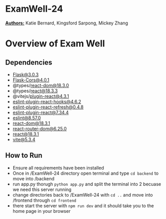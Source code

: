 # ExamWell-24

<b><u>Authors:</u></b> Katie Bernard, Kingsford Sarpong, Mickey Zhang

<h1> Overview of Exam Well </h1>

<h2>Dependencies </h2>

* Flask@3.0.3
* Flask-Cors@4.0.1
* @types/react-dom@18.3.0
* @types/react@18.3.3
* @vitejs/plugin-react@4.3.1
* eslint-plugin-react-hooks@4.6.2
* eslint-plugin-react-refresh@0.4.8
* eslint-plugin-react@7.34.4
* eslint@8.57.0
* react-dom@18.3.1
* react-router-dom@6.25.0
* react@18.3.1
* vite@5.3.4

<h2>How to Run</h2>

* Ensure all requirements have been installed
* Once in /ExamWell-24 directory open terminal and type `cd backend` to move into /backend
* run app.py thorugh `python app.py` and split the terminal into 2 becuase we need this server running
* change directories back to /ExamWell-24 with `cd ..` and move into /frontend through `cd frontend`
* there start the server with `npm run dev` and it should take you to the home page in your browser
